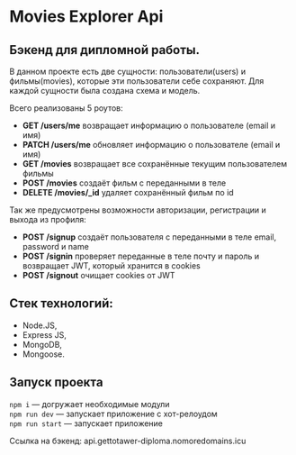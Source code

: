 # Movies Explorer Api
## Бэкенд для дипломной работы.

В данном проекте есть две сущности: пользователи(users) и фильмы(movies), которые эти пользователи себе сохраняют. Для каждой сущности была создана схема и модель.

Всего реализованы 5 роутов:
- **GET /users/me** возвращает информацию о пользователе (email и имя)
- **PATCH /users/me** обновляет информацию о пользователе (email и имя)
- **GET /movies** возвращает все сохранённые текущим  пользователем фильмы
- **POST /movies** создаёт фильм с переданными в теле
- **DELETE /movies/_id** удаляет сохранённый фильм по id

Так же предусмотрены возможности авторизации, регистрации и выхода из профиля:
- **POST /signup** создаёт пользователя с переданными в теле email, password и name
- **POST /signin** проверяет переданные в теле почту и пароль и возвращает JWT, который хранится в cookies
- **POST /signout** очищает cookies от JWT
 
## Стек технологий:
- Node.JS,
- Express JS,
- MongoDB,
- Mongoose.

## Запуск проекта

`npm i` — догружает необходимые модули<br/>
`npm run dev` — запускает приложение с хот-релоудом<br/>
`npm run start` — запускает приложение

Ссылка на бэкенд: api.gettotawer-diploma.nomoredomains.icu
